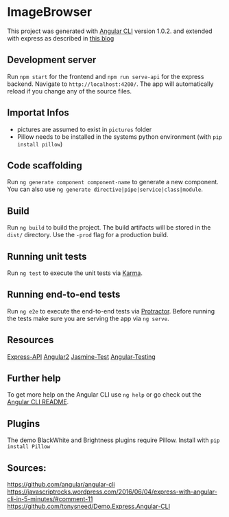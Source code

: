 # ImageBrowser

This project was generated with [Angular CLI](https://github.com/angular/angular-cli) version 1.0.2.
and extended with express as described in [this blog](https://javascriptrocks.wordpress.com/2016/06/04/express-with-angular-cli-in-5-minutes/)

## Development server

Run `npm start` for the frontend and `npm run serve-api` for the express backend. Navigate to `http://localhost:4200/`. The app will automatically reload if you change any of the source files.

## Importat Infos
* pictures are assumed to exist in `pictures` folder 
* Pillow needs to be installed in the systems python environment (with `pip install pillow`) 

## Code scaffolding

Run `ng generate component component-name` to generate a new component. You can also use `ng generate directive|pipe|service|class|module`.

## Build

Run `ng build` to build the project. The build artifacts will be stored in the `dist/` directory. Use the `-prod` flag for a production build.

## Running unit tests

Run `ng test` to execute the unit tests via [Karma](https://karma-runner.github.io).

## Running end-to-end tests

Run `ng e2e` to execute the end-to-end tests via [Protractor](http://www.protractortest.org/).
Before running the tests make sure you are serving the app via `ng serve`.

## Resources
[Express-API](http://expressjs.com/de/4x/api.html)
[Angular2](https://angular.io/docs/ts/latest/guide/)
[Jasmine-Test](https://jasmine.github.io/)
[Angular-Testing](https://angular.io/docs/ts/latest/guide/testing.html)

## Further help

To get more help on the Angular CLI use `ng help` or go check out the [Angular CLI README](https://github.com/angular/angular-cli/blob/master/README.md).

## Plugins

The demo BlackWhite and Brightness plugins require Pillow.
Install with `pip install Pillow`

## Sources:

https://github.com/angular/angular-cli
https://javascriptrocks.wordpress.com/2016/06/04/express-with-angular-cli-in-5-minutes/#comment-11
https://github.com/tonysneed/Demo.Express.Angular-CLI
